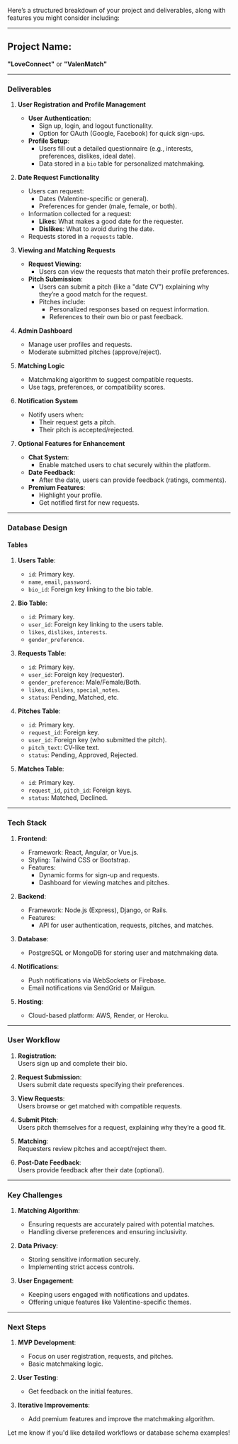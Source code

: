 Here’s a structured breakdown of your project and deliverables, along with features you might consider including:

---

## **Project Name**:  
**"LoveConnect"** or **"ValenMatch"**

---

### **Deliverables**

1. **User Registration and Profile Management**
   - **User Authentication**:
     - Sign up, login, and logout functionality.
     - Option for OAuth (Google, Facebook) for quick sign-ups.
   - **Profile Setup**:
     - Users fill out a detailed questionnaire (e.g., interests, preferences, dislikes, ideal date).
     - Data stored in a `bio` table for personalized matchmaking.

2. **Date Request Functionality**
   - Users can request:
     - Dates (Valentine-specific or general).
     - Preferences for gender (male, female, or both).
   - Information collected for a request:
     - **Likes**: What makes a good date for the requester.
     - **Dislikes**: What to avoid during the date.
   - Requests stored in a `requests` table.

3. **Viewing and Matching Requests**
   - **Request Viewing**:
     - Users can view the requests that match their profile preferences.
   - **Pitch Submission**:
     - Users can submit a pitch (like a "date CV") explaining why they’re a good match for the request.
     - Pitches include:
       - Personalized responses based on request information.
       - References to their own bio or past feedback.

4. **Admin Dashboard**
   - Manage user profiles and requests.
   - Moderate submitted pitches (approve/reject).

5. **Matching Logic**
   - Matchmaking algorithm to suggest compatible requests.
   - Use tags, preferences, or compatibility scores.

6. **Notification System**
   - Notify users when:
     - Their request gets a pitch.
     - Their pitch is accepted/rejected.

7. **Optional Features for Enhancement**
   - **Chat System**:
     - Enable matched users to chat securely within the platform.
   - **Date Feedback**:
     - After the date, users can provide feedback (ratings, comments).
   - **Premium Features**:
     - Highlight your profile.
     - Get notified first for new requests.

---

### **Database Design**
#### **Tables**
1. **Users Table**:
   - `id`: Primary key.
   - `name`, `email`, `password`.
   - `bio_id`: Foreign key linking to the bio table.

2. **Bio Table**:
   - `id`: Primary key.
   - `user_id`: Foreign key linking to the users table.
   - `likes`, `dislikes`, `interests`.
   - `gender_preference`.

3. **Requests Table**:
   - `id`: Primary key.
   - `user_id`: Foreign key (requester).
   - `gender_preference`: Male/Female/Both.
   - `likes`, `dislikes`, `special_notes`.
   - `status`: Pending, Matched, etc.

4. **Pitches Table**:
   - `id`: Primary key.
   - `request_id`: Foreign key.
   - `user_id`: Foreign key (who submitted the pitch).
   - `pitch_text`: CV-like text.
   - `status`: Pending, Approved, Rejected.

5. **Matches Table**:
   - `id`: Primary key.
   - `request_id`, `pitch_id`: Foreign keys.
   - `status`: Matched, Declined.

---

### **Tech Stack**
1. **Frontend**:
   - Framework: React, Angular, or Vue.js.
   - Styling: Tailwind CSS or Bootstrap.
   - Features:
     - Dynamic forms for sign-up and requests.
     - Dashboard for viewing matches and pitches.

2. **Backend**:
   - Framework: Node.js (Express), Django, or Rails.
   - Features:
     - API for user authentication, requests, pitches, and matches.

3. **Database**:
   - PostgreSQL or MongoDB for storing user and matchmaking data.

4. **Notifications**:
   - Push notifications via WebSockets or Firebase.
   - Email notifications via SendGrid or Mailgun.

5. **Hosting**:
   - Cloud-based platform: AWS, Render, or Heroku.

---

### **User Workflow**
1. **Registration**:  
   Users sign up and complete their bio.

2. **Request Submission**:  
   Users submit date requests specifying their preferences.

3. **View Requests**:  
   Users browse or get matched with compatible requests.

4. **Submit Pitch**:  
   Users pitch themselves for a request, explaining why they’re a good fit.

5. **Matching**:  
   Requesters review pitches and accept/reject them.

6. **Post-Date Feedback**:  
   Users provide feedback after their date (optional).

---

### **Key Challenges**
1. **Matching Algorithm**:
   - Ensuring requests are accurately paired with potential matches.
   - Handling diverse preferences and ensuring inclusivity.

2. **Data Privacy**:
   - Storing sensitive information securely.
   - Implementing strict access controls.

3. **User Engagement**:
   - Keeping users engaged with notifications and updates.
   - Offering unique features like Valentine-specific themes.

---

### **Next Steps**
1. **MVP Development**:
   - Focus on user registration, requests, and pitches.
   - Basic matchmaking logic.

2. **User Testing**:
   - Get feedback on the initial features.

3. **Iterative Improvements**:
   - Add premium features and improve the matchmaking algorithm.

Let me know if you'd like detailed workflows or database schema examples!